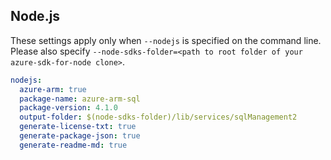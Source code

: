 ## Node.js

These settings apply only when `--nodejs` is specified on the command line.
Please also specify `--node-sdks-folder=<path to root folder of your azure-sdk-for-node clone>`.

``` yaml $(nodejs)
nodejs:
  azure-arm: true
  package-name: azure-arm-sql
  package-version: 4.1.0
  output-folder: $(node-sdks-folder)/lib/services/sqlManagement2
  generate-license-txt: true
  generate-package-json: true
  generate-readme-md: true
```
